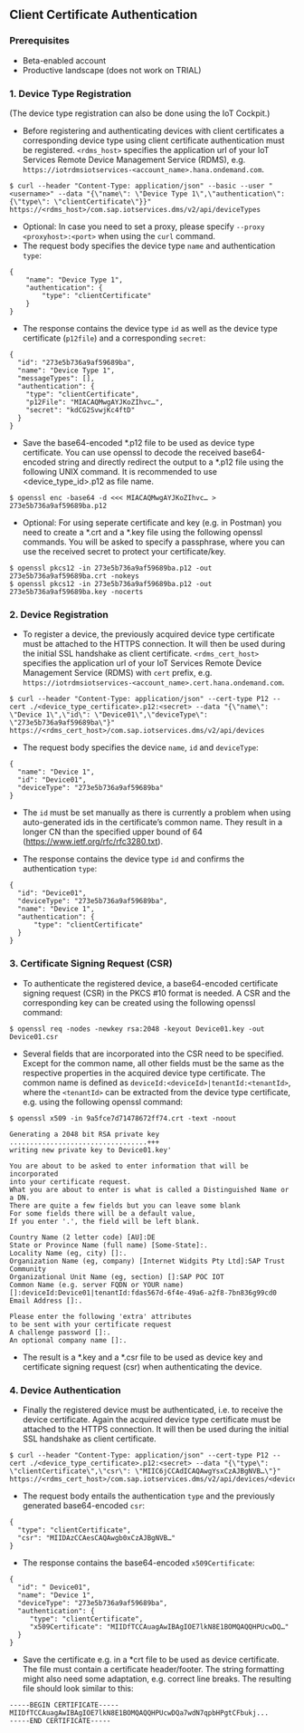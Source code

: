 ## Client Certificate Authentication

### Prerequisites
* Beta-enabled account
* Productive landscape (does not work on TRIAL)

### 1. Device Type Registration
(The device type registration can also be done using the IoT Cockpit.)

* Before registering and authenticating devices with client certificates a corresponding device type using client certificate authentication must be registered. ```<rdms_host>``` specifies the application url of your IoT Services Remote Device Management Service (RDMS), e.g. ```https://iotrdmsiotservices-<account_name>.hana.ondemand.com```. 

```
$ curl --header "Content-Type: application/json" --basic --user "<username>" --data "{\"name\": \"Device Type 1\",\"authentication\": {\"type\": \"clientCertificate\"}}" https://<rdms_host>/com.sap.iotservices.dms/v2/api/deviceTypes
```

* Optional: In case you need to set a proxy, please specify ```--proxy <proxyhost>:<port>``` when using the ```curl``` command.
* The request body specifies the device type ```name``` and authentication ```type```:
```
{
	"name": "Device Type 1",
 	"authentication": {
		"type": "clientCertificate"
	}
}
```

* The response contains the device type ```id``` as well as the device type certificate (```p12file```) and a corresponding ```secret```:
```
{   
  "id": "273e5b736a9af59689ba",   
  "name": "Device Type 1", 
  "messageTypes": [],
  "authentication": {
	"type": "clientCertificate",   
	"p12File": "MIACAQMwgAYJKoZIhvc…",
	"secret": "kdCG2SvwjKc4ftD"
  }
}
```

 * Save the base64-encoded *.p12 file to be used as device type certificate. You can use openssl to decode the received base64-encoded string and directly redirect the output to a *.p12 file using the following UNIX command. It is recommended to use <device_type_id>.p12 as file name.
 
```
$ openssl enc -base64 -d <<< MIACAQMwgAYJKoZIhvc… > 273e5b736a9af59689ba.p12
```
 
 * Optional: For using seperate certificate and key (e.g. in Postman) you need to create a *.crt and a *.key file using the following openssl commands. You will be asked to specify a passphrase, where you can use the received secret to protect your certificate/key.

```
$ openssl pkcs12 -in 273e5b736a9af59689ba.p12 -out 273e5b736a9af59689ba.crt -nokeys
$ openssl pkcs12 -in 273e5b736a9af59689ba.p12 -out 273e5b736a9af59689ba.key -nocerts
```

### 2. Device Registration

* To register a device, the previously acquired device type certificate must be attached to the HTTPS connection. It will then be used during the initial SSL handshake as client certificate. ```<rdms_cert_host>``` specifies the application url of your IoT Services Remote Device Management Service (RDMS) with ```cert``` prefix, e.g. ```https://iotrdmsiotservices-<account_name>.cert.hana.ondemand.com```.

```
$ curl --header "Content-Type: application/json" --cert-type P12 --cert ./<device_type_certificate>.p12:<secret> --data "{\"name\": \"Device 1\",\"id\": \"Device01\",\"deviceType\": \"273e5b736a9af59689ba\"}" https://<rdms_cert_host>/com.sap.iotservices.dms/v2/api/devices
```

* The request body specifies the device ```name```, ```id``` and ```deviceType```:
```
{
  "name": "Device 1",
  "id": "Device01",
  "deviceType": "273e5b736a9af59689ba"
}
```

* The ```id``` must be set manually as there is currently a problem when using auto-generated ids in the certificate’s common name. They result in a longer CN than the specified upper bound of 64 (https://www.ietf.org/rfc/rfc3280.txt).

* The response contains the device type ```id``` and confirms the authentication ```type```:
```
{
  "id": "Device01",
  "deviceType": "273e5b736a9af59689ba",
  "name": "Device 1",
  "authentication": {
      "type": "clientCertificate"
  }
}
```

### 3. Certificate Signing Request (CSR)
* To authenticate the registered device, a base64-encoded certificate signing request (CSR) in the PKCS #10 format is needed. A CSR and the corresponding key can be created using the following openssl command:

```
$ openssl req -nodes -newkey rsa:2048 -keyout Device01.key -out Device01.csr
```

* Several fields that are incorporated into the CSR need to be specified. Except for the common name, all other fields must be the same as the respective properties in the acquired device type certificate. The common name is defined as ```deviceId:<deviceId>|tenantId:<tenantId>```, where the ```<tenantId>``` can be extracted from the device type certificate, e.g. using the following openssl command:

```	
$ openssl x509 -in 9a5fce7d71478672ff74.crt -text -noout
```

```
Generating a 2048 bit RSA private key
..................................+++
writing new private key to Device01.key'

You are about to be asked to enter information that will be incorporated
into your certificate request.
What you are about to enter is what is called a Distinguished Name or a DN.
There are quite a few fields but you can leave some blank
For some fields there will be a default value,
If you enter '.', the field will be left blank.

Country Name (2 letter code) [AU]:DE
State or Province Name (full name) [Some-State]:.
Locality Name (eg, city) []:.
Organization Name (eg, company) [Internet Widgits Pty Ltd]:SAP Trust Community
Organizational Unit Name (eg, section) []:SAP POC IOT
Common Name (e.g. server FQDN or YOUR name) []:deviceId:Device01|tenantId:fdas567d-6f4e-49a6-a2f8-7bn836g99cd0
Email Address []:.

Please enter the following 'extra' attributes
to be sent with your certificate request
A challenge password []:.
An optional company name []:.
```

* The result is a *.key and a *.csr file to be used as device key and certificate signing request (csr) when authenticating the device.

### 4. Device Authentication

* Finally the registered device must be authenticated, i.e. to receive the device certificate. Again the  acquired device type certificate must be attached to the HTTPS connection. It will then be used during the initial SSL handshake as client certificate.

```
$ curl --header "Content-Type: application/json" --cert-type P12 --cert ./<device_type_certificate>.p12:<secret> --data "{\"type\": \"clientCertificate\",\"csr\": \"MIIC6jCCAdICAQAwgYsxCzAJBgNVB…\"}" https://<rdms_cert_host>/com.sap.iotservices.dms/v2/api/devices/<deviceId>/authentication
```

* The request body entails the authentication ```type``` and the previously generated base64-encoded ```csr```:
```
{
  "type": "clientCertificate",
  "csr": "MIIDAzCCAesCAQAwgb0xCzAJBgNVB…"
}
```

* The response contains the base64-encoded ```x509Certificate```:
```
{
  "id": " Device01",
  "name": "Device 1", 
  "deviceType": "273e5b736a9af59689ba",
  "authentication": {
     "type": "clientCertificate",
     "x509Certificate": "MIIDfTCCAuagAwIBAgIOE7lkN8E1BOMQAQQHPUcwDQ…"
  }
}
```

* Save the certificate e.g. in a *crt file to be used as device certificate. The file must contain a certificate header/footer. The string formatting might also need some adaptation, e.g. correct line breaks. The resulting file should look similar to this:

```
-----BEGIN CERTIFICATE-----
MIIDfTCCAuagAwIBAgIOE7lkN8E1BOMQAQQHPUcwDQa7wdN7qpbHPgtCFbukj...
-----END CERTIFICATE-----
```